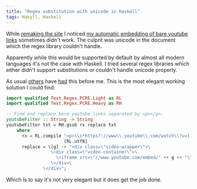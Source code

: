 ```yaml
---
title: "Regex substitution with unicode in Haskell"
tags: Hakyll, Haskell
---
```


While [remaking the site][restyle] I noticed [my automatic embedding of bare youtube links][embed] sometimes didn't work. The culprit was unicode in the document which the regex library couldn't handle.

Apparently while this would be supported by default by almost all modern languages it's not the case with Haskell. I tried several regex libraries which either didn't support substitutions or couldn't handle unicode properly.

As usual [others][a1] have [had][a2] this before me. This is the most elegant working solution I could find:

```haskell
import qualified Text.Regex.PCRE.Light as RL
import qualified Text.Regex.PCRE.Heavy as RH

-- Find and replace bare youtube links separated by <p></p>.
youtubeFilter :: String -> String
youtubeFilter txt = RH.gsub rx replace txt
    where
      rx = RL.compile "<p>\\s*https?://www\\.youtube\\.com/watch\\?v=([A-Za-z0-9_-]+)\\s*</p>"
                      [RL.utf8]
      replace = \[g] -> "<div class=\"video-wrapper\">\
                 \<div class=\"video-container\">\
                   \<iframe src=\"//www.youtube.com/embed/" ++ g ++ "\" frameborder=\"0\" allowfullscreen/>\
                 \</div>\
              \</div>";
```

Which is to say it's not very elegant but it does get the job done.

[restyle]: /blog/2019/01/25/site_restyle_and_update/ "Site restyle and update"
[embed]: /blog/2014/09/01/embedding_youtube_videos_with_hakyll/ "Embedding youtube videos with Hakyll"
[a1]: https://stackoverflow.com/questions/45067622/how-to-find-and-replace-unicode-chars-in-haskell
[a2]: https://stackoverflow.com/questions/3847475/haskell-regex-substitution


